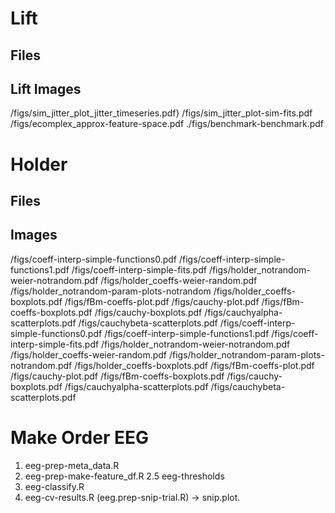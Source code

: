 
# Lift

## Files

## Lift Images 

/figs/sim_jitter_plot_jitter_timeseries.pdf}
/figs/sim_jitter_plot-sim-fits.pdf
/figs/ecomplex_approx-feature-space.pdf
./figs/benchmark-benchmark.pdf

# Holder 

## Files 

## Images

/figs/coeff-interp-simple-functions0.pdf
/figs/coeff-interp-simple-functions1.pdf
/figs/coeff-interp-simple-fits.pdf
/figs/holder_notrandom-weier-notrandom.pdf
/figs/holder_coeffs-weier-random.pdf
/figs/holder_notrandom-param-plots-notrandom
/figs/holder_coeffs-boxplots.pdf
/figs/fBm-coeffs-plot.pdf
/figs/cauchy-plot.pdf
/figs/fBm-coeffs-boxplots.pdf
/figs/cauchy-boxplots.pdf
/figs/cauchyalpha-scatterplots.pdf
/figs/cauchybeta-scatterplots.pdf
/figs/coeff-interp-simple-functions0.pdf
/figs/coeff-interp-simple-functions1.pdf
/figs/coeff-interp-simple-fits.pdf
/figs/holder_notrandom-weier-notrandom.pdf
/figs/holder_coeffs-weier-random.pdf
/figs/holder_notrandom-param-plots-notrandom.pdf
/figs/holder_coeffs-boxplots.pdf
/figs/fBm-coeffs-plot.pdf
/figs/cauchy-plot.pdf
/figs/fBm-coeffs-boxplots.pdf
/figs/cauchy-boxplots.pdf
/figs/cauchyalpha-scatterplots.pdf
/figs/cauchybeta-scatterplots.pdf



# Make Order EEG 

1. eeg-prep-meta_data.R
2. eeg-prep-make-feature_df.R
2.5 eeg-thresholds
3. eeg-classify.R 
4. eeg-cv-results.R
(eeg.prep-snip-trial.R) -> snip.plot.